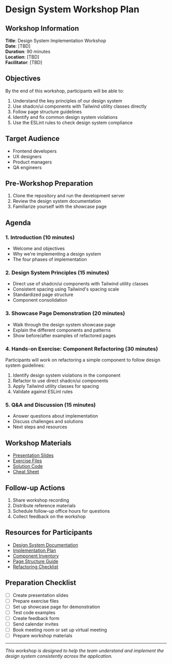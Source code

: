 # Design System Workshop Plan

## Workshop Information

**Title**: Design System Implementation Workshop  
**Date**: [TBD]  
**Duration**: 90 minutes  
**Location**: [TBD]  
**Facilitator**: [TBD]

## Objectives

By the end of this workshop, participants will be able to:

1. Understand the key principles of our design system
2. Use shadcn/ui components with Tailwind utility classes directly
3. Follow page structure guidelines
4. Identify and fix common design system violations
5. Use the ESLint rules to check design system compliance

## Target Audience

- Frontend developers
- UX designers
- Product managers
- QA engineers

## Pre-Workshop Preparation

1. Clone the repository and run the development server
2. Review the design system documentation
3. Familiarize yourself with the showcase page

## Agenda

### 1. Introduction (10 minutes)

- Welcome and objectives
- Why we're implementing a design system
- The four phases of implementation

### 2. Design System Principles (15 minutes)

- Direct use of shadcn/ui components with Tailwind utility classes
- Consistent spacing using Tailwind's spacing scale
- Standardized page structure
- Component consolidation

### 3. Showcase Page Demonstration (20 minutes)

- Walk through the design system showcase page
- Explain the different components and patterns
- Show before/after examples of refactored pages

### 4. Hands-on Exercise: Component Refactoring (30 minutes)

Participants will work on refactoring a simple component to follow design system guidelines:

1. Identify design system violations in the component
2. Refactor to use direct shadcn/ui components
3. Apply Tailwind utility classes for spacing
4. Validate against ESLint rules

### 5. Q&A and Discussion (15 minutes)

- Answer questions about implementation
- Discuss challenges and solutions
- Next steps and resources

## Workshop Materials

- [Presentation Slides](./workshop-slides.pdf)
- [Exercise Files](./exercise-files/)
- [Solution Code](./solution-code/)
- [Cheat Sheet](./design-system-cheatsheet.pdf)

## Follow-up Actions

1. Share workshop recording
2. Distribute reference materials
3. Schedule follow-up office hours for questions
4. Collect feedback on the workshop

## Resources for Participants

- [Design System Documentation](../../README.md)
- [Implementation Plan](../start-here.md)
- [Component Inventory](../../component-inventory.md)
- [Page Structure Guide](../../page-structure-guide.md)
- [Refactoring Checklist](../../refactoring-checklist.md)

## Preparation Checklist

- [ ] Create presentation slides
- [ ] Prepare exercise files
- [ ] Set up showcase page for demonstration
- [ ] Test code examples
- [ ] Create feedback form
- [ ] Send calendar invites
- [ ] Book meeting room or set up virtual meeting
- [ ] Prepare workshop materials

---

_This workshop is designed to help the team understand and implement the design system consistently across the application._
